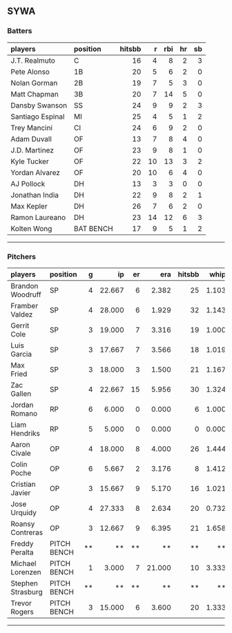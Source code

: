 ## SYWA

### Batters

 |players          |position  | hitsbb|  r| rbi| hr| sb| 
|:----------------|:---------|------:|--:|---:|--:|--:| 
|J.T. Realmuto    |C         |     16|  4|   8|  2|  3| 
|Pete Alonso      |1B        |     20|  5|   6|  2|  0| 
|Nolan Gorman     |2B        |     19|  7|   5|  3|  0| 
|Matt Chapman     |3B        |     20|  7|  14|  5|  0| 
|Dansby Swanson   |SS        |     24|  9|   9|  2|  3| 
|Santiago Espinal |MI        |     25|  4|   5|  1|  2| 
|Trey Mancini     |CI        |     24|  6|   9|  2|  0| 
|Adam Duvall      |OF        |     13|  7|   8|  4|  0| 
|J.D. Martinez    |OF        |     23|  9|   8|  1|  0| 
|Kyle Tucker      |OF        |     22| 10|  13|  3|  2| 
|Yordan Alvarez   |OF        |     20| 10|   6|  4|  0| 
|AJ Pollock       |DH        |     13|  3|   3|  0|  0| 
|Jonathan India   |DH        |     22|  9|   8|  2|  1| 
|Max Kepler       |DH        |     26|  7|   6|  2|  0| 
|Ramon Laureano   |DH        |     23| 14|  12|  6|  3| 
|Kolten Wong      |BAT BENCH |     17|  9|   5|  1|  2| 

* * *

### Pitchers

 
|players           |position    |  g|     ip| er|    era| hitsbb|  whip| so|  w| sv| 
|:-----------------|:-----------|--:|------:|--:|------:|------:|-----:|--:|--:|--:| 
|Brandon Woodruff  |SP          |  4| 22.667|  6|  2.382|     25| 1.103| 31|  2|  0| 
|Framber Valdez    |SP          |  4| 28.000|  6|  1.929|     32| 1.143| 27|  1|  0| 
|Gerrit Cole       |SP          |  3| 19.000|  7|  3.316|     19| 1.000| 24|  2|  0| 
|Luis Garcia       |SP          |  3| 17.667|  7|  3.566|     18| 1.019| 20|  2|  0| 
|Max Fried         |SP          |  3| 18.000|  3|  1.500|     21| 1.167| 13|  2|  0| 
|Zac Gallen        |SP          |  4| 22.667| 15|  5.956|     30| 1.324| 18|  0|  0| 
|Jordan Romano     |RP          |  6|  6.000|  0|  0.000|      6| 1.000|  7|  1|  2| 
|Liam Hendriks     |RP          |  5|  5.000|  0|  0.000|      0| 0.000|  8|  0|  2| 
|Aaron Civale      |OP          |  4| 18.000|  8|  4.000|     26| 1.444| 15|  0|  0| 
|Colin Poche       |OP          |  6|  5.667|  2|  3.176|      8| 1.412|  8|  0|  1| 
|Cristian Javier   |OP          |  3| 15.667|  9|  5.170|     16| 1.021| 31|  1|  0| 
|Jose Urquidy      |OP          |  4| 27.333|  8|  2.634|     20| 0.732| 22|  2|  0| 
|Roansy Contreras  |OP          |  3| 12.667|  9|  6.395|     21| 1.658| 12|  1|  0| 
|Freddy Peralta    |PITCH BENCH | **|     **| **|     **|     **|    **| **| **| **| 
|Michael Lorenzen  |PITCH BENCH |  1|  3.000|  7| 21.000|     10| 3.333|  3|  0|  0| 
|Stephen Strasburg |PITCH BENCH | **|     **| **|     **|     **|    **| **| **| **| 
|Trevor Rogers     |PITCH BENCH |  3| 15.000|  6|  3.600|     20| 1.333| 16|  1|  0| 


* * *


